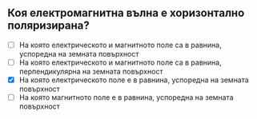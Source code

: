 ## Коя електромагнитна вълна е хоризонтално поляризирана?

<!-- Верният отговор е отбелязан с [X] -->

- [ ] На която електрическото и магнитното поле са в равнина, успоредна на земната повърхност
- [ ] На която електрическото и магнитното поле са в равнина, перпендикулярна на земната повърхност
- [X] На която електрическото поле е в равнина, успоредна на земната повърхност
- [ ] На която магнитното поле е в равнина, успоредна на земната повърхност
